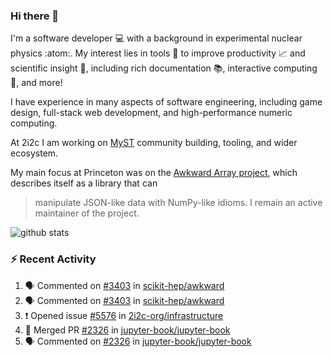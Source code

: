 ### Hi there 👋 

I'm a software developer 💻 with a background in experimental nuclear physics :atom:. My interest lies in tools :wrench: to improve productivity :chart_with_upwards_trend: and scientific insight :telescope:, including rich documentation 📚, interactive computing 🧮, and more! 

I have experience in many aspects of software engineering, including game design, full-stack web development, and high-performance numeric computing. 

At 2i2c I am working on [MyST](https://github.com/jupyter-book/mystmd) community building, tooling, and wider ecosystem. 

My main focus at Princeton was on the [Awkward Array project](awkward-array.org/), which describes itself as a library that can 
> manipulate JSON-like data with NumPy-like idioms. I remain an active maintainer of the project. 

![github stats](https://github-readme-stats.vercel.app/api?username=agoose77&show_icons=true&hide_rank=true&hide_title=true&bg_color=30,e76445,904e95&text_color=efe3ec&icon_color=efe3ec)
<!--
**agoose77/agoose77** is a ✨ _special_ ✨ repository because its `README.md` (this file) appears on your GitHub profile.

Here are some ideas to get you started:

- 🔭 I’m currently working on ...
- 🌱 I’m currently learning ...
- 👯 I’m looking to collaborate on ...
- 🤔 I’m looking for help with ...
- 💬 Ask me about ...
- 📫 How to reach me: ...
- 😄 Pronouns: ...
- ⚡ Fun fact: ...
-->

### :zap: Recent Activity

<!--START_SECTION:activity-->
1. 🗣 Commented on [#3403](https://github.com/scikit-hep/awkward/issues/3403#issuecomment-2678801241) in [scikit-hep/awkward](https://github.com/scikit-hep/awkward)
2. 🗣 Commented on [#3403](https://github.com/scikit-hep/awkward/issues/3403#issuecomment-2678529184) in [scikit-hep/awkward](https://github.com/scikit-hep/awkward)
3. ❗ Opened issue [#5576](https://github.com/2i2c-org/infrastructure/issues/5576) in [2i2c-org/infrastructure](https://github.com/2i2c-org/infrastructure)
4. 🎉 Merged PR [#2326](https://github.com/jupyter-book/jupyter-book/pull/2326) in [jupyter-book/jupyter-book](https://github.com/jupyter-book/jupyter-book)
5. 🗣 Commented on [#2326](https://github.com/jupyter-book/jupyter-book/pull/2326#issuecomment-2678176455) in [jupyter-book/jupyter-book](https://github.com/jupyter-book/jupyter-book)
<!--END_SECTION:activity-->

